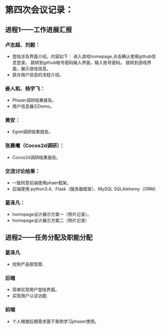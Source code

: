 # 第四次会议记录：

## 进程1——工作进展汇报

### 卢志超、刘毅：

+ 登陆涉及界面介绍，内容如下：
 进入游戏homepage,点击确认使用github信息登录。
 跳转到github帐号密码输入界面，输入账号密码。
 跳转到游戏界面，展示游戏信息。
+ 获许用户信息的流程介绍。



### 姜人和、杨宇飞：
+ Phaser调研结果报告。
+ 用户信息展示Demo。

### 黄安：
+ Egret调研结果报告。

### 张晨曦（Cocos2d调研）：
+ Cocos2d调研结果报告。


### 交流讨论结果：
+ 一致同意前端使用phaer框架。
+ 后端使用  python3.4、Flask（服务器框架）、MySQL SQLAlehemy（ORM） 


### 葛泽凡：
+ homepage设计展示方案一（照片记录）。
+ homepage设计展示方案二（照片记录）


## 进程2——任务分配及职能分配

### 葛泽凡
+ 绘制产品原型图.

### 后端
+ 简单实现用户登陆界面。
+ 实现用户认证功能.

### 前端
+ 个人根据后期需求基于案例学习phaser使用。




